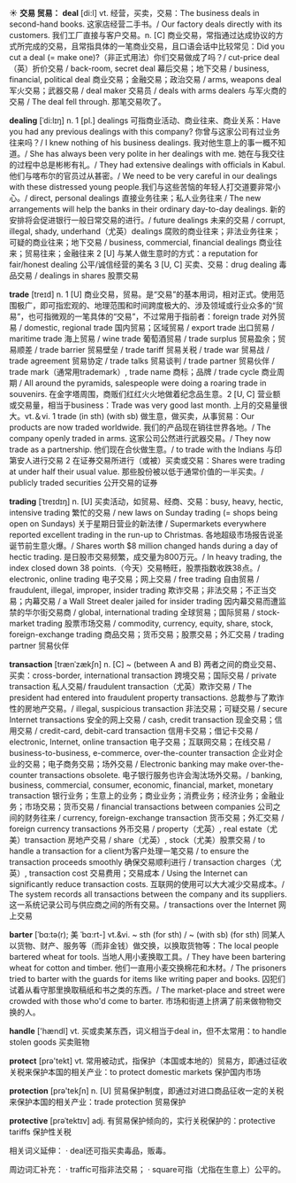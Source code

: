 ☀ <span class="category">**交易 贸易：**</span>
<span class="vocabulary">**deal**</span> [di:l] 
<span class="definition">vt. 经营，买卖，交易：</span>The business deals in second-hand books. 这家店经营二手书。/ Our factory deals directly with its customers. 我们工厂直接与客户交易。<span class="definition">n. [C] 商业交易，常指通过达成协议的方式所完成的交易，且常指具体的一笔商业交易，且口语会话中比较常见：</span>Did you cut a deal (= make one)?（非正式用法）你们交易做成了吗？/ cut-price deal（英）折价交易 / back-room, secret deal 幕后交易；地下交易 / business, financial, political deal 商业交易；金融交易；政治交易 / arms, weapons deal 军火交易；武器交易 / deal maker 交易员 / deals with arms dealers 与军火商的交易 / The deal fell through. 那笔交易吹了。
           
<span class="vocabulary">**dealing**</span> [ˈdi:lɪŋ]
<span class="definition">n. 1 [pl.] dealings 可指商业活动、商业往来、商业关系：</span>Have you had any previous dealings with this company? 你曾与这家公司有过业务往来吗？/ I knew nothing of his business dealings. 我对他生意上的事一概不知道。/ She has always been very polite in her dealings with me. 她在与我交往的过程中总是彬彬有礼。/ They had extensive dealings with officials in Kabul. 他们与喀布尔的官员过从甚密。/ We need to be very careful in our dealings with these distressed young people.我们与这些苦恼的年轻人打交道要非常小心。/ direct, personal dealings 直接业务往来；私人业务往来 / The new arrangements will help the banks in their ordinary day-to-day dealings. 新的安排将会促进银行一般日常交易的进行。/ future dealings 未来的交易 / corrupt, illegal, shady, underhand（尤英）dealings 腐败的商业往来；非法业务往来；可疑的商业往来；地下交易 / business, commercial, financial dealings 商业往来；贸易往来；金融往来 <span class="definition">2 [U] 与某人做生意时的方式：</span>a reputation for fair/honest dealing 公平/诚信经营的美名 <span class="definition">3 [U, C] 买卖、交易：</span>drug dealing 毒品交易 / dealings in shares 股票交易

<span class="vocabulary">**trade**</span> [treɪd] 
<span class="definition">n. 1 [U] 商业交易，贸易。是“交易”的基本用词，相对正式。使用范围极广，即可指宏观的、地理范围和时间跨度极大的、涉及领域或行业众多的“贸易”，也可指微观的一笔具体的“交易”，不过常用于指前者：</span>foreign trade 对外贸易 / domestic, regional trade 国内贸易；区域贸易 / export trade 出口贸易 / maritime trade 海上贸易 / wine trade 葡萄酒贸易 / trade surplus 贸易盈余；贸易顺差 / trade barrier 贸易壁垒 / trade tariff 贸易关税 / trade war 贸易战 / trade agreement 贸易协定 / trade talks 贸易谈判 / trade partner 贸易伙伴 / trade mark（通常用trademark）, trade name 商标；品牌 / trade cycle 商业周期 / All around the pyramids, salespeople were doing a roaring trade in souvenirs. 在金字塔周围，商贩们红红火火地做着纪念品生意。<span class="definition">2 [U, C] 营业额或交易量，相当于business：</span>Trade was very good last month. 上月的交易量很大。<span class="definition">vt.＆vi. 1 trade (in sth) (with sb) 做生意，做买卖，从事贸易：</span>Our products are now traded worldwide. 我们的产品现在销往世界各地。/ The company openly traded in arms. 这家公司公然进行武器交易。/ They now trade as a partnership. 他们现在合伙做生意。/ to trade with the Indians 与印第安人进行交易 <span class="definition">2 在证券交易所进行（或被）买卖或交易：</span>Shares were trading at under half their usual value. 那些股份被以低于通常价值的一半买卖。/ publicly traded securities 公开交易的证券 
                      
<span class="vocabulary">**trading**</span> [ˈtreɪdɪŋ]
<span class="definition">n. [U] 买卖活动，如贸易、经商、交易：</span>busy, heavy, hectic, intensive trading 繁忙的交易 / new laws on Sunday trading (= shops being open on Sundays) 关于星期日营业的新法律 / Supermarkets everywhere reported excellent trading in the run-up to Christmas. 各地超级市场报告说圣诞节前生意火爆。/ Shares worth $8 million changed hands during a day of hectic trading. 是日股市交易频繁，成交量为800万元。/ In heavy trading, the index closed down 38 points.（今天）交易畅旺，股票指数收跌38点。/ electronic, online trading 电子交易；网上交易 / free trading 自由贸易 / fraudulent, illegal, improper, insider trading 欺诈交易；非法交易；不正当交易；内幕交易 / a Wall Street dealer jailed for insider trading 因内幕交易而遭监禁的华尔街交易商 / global, international trading 全球贸易；国际贸易 / stock-market trading 股票市场交易 / commodity, currency, equity, share, stock, foreign-exchange trading 商品交易；货币交易；股票交易；外汇交易 / trading partner 贸易伙伴
           
<span class="vocabulary">**transaction**</span> [trænˈzækʃn]
<span class="definition">n. [C] ~ (between A and B) 两者之间的商业交易、买卖：</span>cross-border, international transaction 跨境交易；国际交易 / private transaction 私人交易/ fraudulent transaction（尤英）欺诈交易 / The president had entered into fraudulent property transactions. 总裁参与了欺诈性的房地产交易。/ illegal, suspicious transaction 非法交易；可疑交易 / secure Internet transactions 安全的网上交易 / cash, credit transaction 现金交易；信用交易 / credit-card, debit-card transaction 信用卡交易；借记卡交易 / electronic, Internet, online transaction 电子交易；互联网交易；在线交易 / business-to-business, e-commerce, over-the-counter transaction 企业对企业的交易；电子商务交易；场外交易 / Electronic banking may make over-the-counter transactions obsolete. 电子银行服务也许会淘汰场外交易。/ banking, business, commercial, consumer, economic, financial, market, monetary transaction 银行业务；生意上的业务；商业业务；消费业务；经济业务；金融业务；市场交易；货币交易 / financial transactions between companies 公司之间的财务往来 / currency, foreign-exchange transaction 货币交易；外汇交易 / foreign currency transactions 外币交易 / property（尤英）, real estate（尤美）transaction 房地产交易 / share（尤英）, stock（尤美）股票交易 / to handle a transaction for a client为客户处理一笔交易 / to ensure the transaction proceeds smoothly 确保交易顺利进行 / transaction charges（尤英）, transaction cost 交易费用；交易成本 / Using the Internet can significantly reduce transaction costs. 互联网的使用可以大大减少交易成本。/ The system records all transactions between the company and its suppliers. 这一系统记录公司与供应商之间的所有交易。/ transactions over the Internet 网上交易

<span class="vocabulary">**barter**</span> [ˈbɑ:tə(r); 美 ˈbɑ:rt-]
<span class="definition">vt.&vi. ~ sth (for sth) / ~ (with sb) (for sth) 同某人以货物、财产、服务等（而非金钱）做交换，以换取货物等：</span>The local people bartered wheat for tools. 当地人用小麦换取工具。/ They have been bartering wheat for cotton and timber. 他们一直用小麦交换棉花和木材。/ The prisoners tried to barter with the guards for items like writing paper and books. 囚犯们试着从看守那里换取稿纸和书之类的东西。/ The market-place and street were crowded with those who'd come to barter. 市场和街道上挤满了前来做物物交换的人。

<span class="vocabulary">**handle**</span> ['hændl] 
<span class="definition">vt. 买或卖某东西，词义相当于deal in，但不太常用：</span>to handle stolen goods 买卖赃物

<span class="vocabulary">**protect**</span> [prə'tekt] 
<span class="definition">vt. 常用被动式，指保护（本国或本地的）贸易方，即通过征收关税来保护本国的相关产业：</span>to protect domestic markets 保护国内市场

<span class="vocabulary">**protection**</span> [prə'tekʃn] 
<span class="definition">n. [U] 贸易保护制度，即通过对进口商品征收一定的关税来保护本国的相关产业：</span>trade protection 贸易保护
           
<span class="vocabulary">**protective**</span> [prəˈtektɪv]
<span class="definition">adj. 有贸易保护倾向的，实行关税保护的：</span>protective tariffs 保护性关税

相关词义延伸：
· deal还可指买卖毒品，贩毒。

周边词汇补充：
· traffic可指非法交易；
· square可指（尤指在生意上）公平的。


